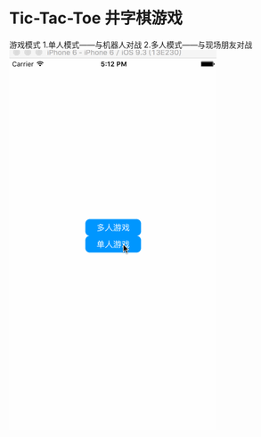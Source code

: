 # Tic-Tac-Toe 井字棋游戏
游戏模式
1.单人模式——与机器人对战
2.多人模式——与现场朋友对战
![](https://github.com/kptanjunhao/Tic-Tac-Toe/blob/master/tictactoe.gif)
